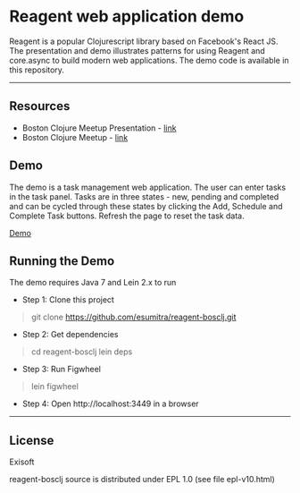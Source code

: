 # Reagent web application demo
Reagent is a popular Clojurescript library based on Facebook's React JS. The presentation and demo illustrates patterns for using Reagent and core.async to build modern web applications. The demo code is available in this repository. 

----------

## Resources
 - Boston Clojure Meetup Presentation - [link](http://boston-clojure.github.io/reagent-webapp/#/)
 - Boston Clojure Meetup - [link](http://www.meetup.com/Boston-Clojure-Group/ "link") 

## Demo
The demo is a task management web application. The user can enter tasks in the task panel. Tasks are in three states - new, pending and completed and can be cycled through these states by clicking the Add, Schedule and Complete Task buttons. Refresh the page to reset the task data.

[Demo](http://esumitra.github.io/reagent-bosclj/)

## Running the Demo

The demo requires Java 7 and Lein 2.x to run

 - Step 1: Clone this project
	 
>    git clone https://github.com/esumitra/reagent-bosclj.git

 - Step 2: Get dependencies

>   cd reagent-bosclj
	  lein deps

 - Step 3: Run Figwheel
 

>    lein figwheel
    
 - Step 4: Open http://localhost:3449 in a browser


----------

## License
Exisoft

reagent-bosclj source is distributed under EPL 1.0 (see file epl-v10.html)
